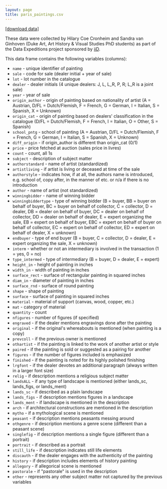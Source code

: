 ```yaml
---
layout: page
title: paris_paintings.csv
---
```


<a href = "https://sakai.duke.edu/access/content/group/4ff0d326-5f5e-4144-ab37-9ef765406cfe/paris_paintings.csv" download = "https://sakai.duke.edu/access/content/group/4ff0d326-5f5e-4144-ab37-9ef765406cfe/paris_paintings.csv">
[download data]
</a>

These data were collected by Hilary Coe Cronheim and Sandra van Ginhoven (Duke Art, Art History & Visual Studies PhD students) as part of the Data Expeditions project sponsored by <a href = "http://bigdata.duke.edu/">iiD</a>.

This data frame contains the following variables (columns):

* `name` - unique identifier of painting
* `sale` - code for sale (dealer initial + year of sale)
* `lot` - lot number in the catalogue
* `dealer` - dealer initials (4 unique dealers: J, L, L_R, P, R; L_R is a joint sale)
* `year` - year of sale
* `origin_author` - origin of painting based on nationality of artist (A = Austrian, D/FL = Dutch/Flemish, F = French, G = German, I = Italian, S = Spanish, X = Unknown)
* `origin_cat` - origin of painting based on dealers' classification in the catalogue (D/FL = Dutch/Flemish, F = French, I = Italian, O = Other, S = Spanish)
* `school_pntg` - school of painting (A = Austrian, D/FL = Dutch/Flemish, F = French, G = German, I = Italian, S = Spanish, X = Unknown) 
* `diff_origin` - if origin_author is different than origin_cat (0/1)
* `price` - price fetched at auction (sales price in livres)
* `count` - count, all 1s
* `subject` - description of subject matter
* `authorstandard` - name of artist (standardized)
* `artistliving` - if artist is living or deceased at time of the sale
* `authorstyle` - indicates how, if at all, the authors name is introduced, e.g. school of, copy after, in the manner of etc. or n/a if there is no introduction
* `author` - name of artist (not standardized)
* `winningbidder` - name of winning bidder
* `winningbiddertype` - type of winning bidder (B = buyer, BB = buyer on behalf of buyer, BC = buyer on behalf of collector, C = collector, D = dealer, DB = dealer on behalf of buyer, DC = dealer on behalf of collector, DD = dealer on behalf of dealer, E = expert organizing the sale, EB = expert on behalf of buyer, EBC = expert on behalf of buyer on behalf of collector, EC = expert on behalf of collector, ED = expert on behalf of dealer, X = unknown)
* `endbuyer` - type of end buyer (B = buyer, C = collector, D = dealer, E = expert organizing the sale, X = unknown)
* `interm` - whether or not an intermediary is involved in the transaction (1 = yes, 0 = no)
* `type_intermed` - type of intermediary (B = buyer, D = dealer, E = expert) 
* `height_in` - height of painting in inches
* `width_in` - width of painting in inches
* `surface_rect` - surface of rectangular painting in squared inches
* `diam_in` - diameter of painting in inches 
* `surface_rnd` - surface of round painting 
* `shape` - shape of painting
* `surface` - surface of painting in squared inches
* `material` - material of support (canvas, wood, copper, etc.)
* `mat` - category of material
* `quantity` - count 
* `nfigures` - number of figures (if specified)
* `engraved` - if the dealer mentions engravings done after the painting
* `original` - if the original's whereabouts is mentioned (when painting is a copy)
* `prevcoll` - if the previous owner is mentioned
* `othartist` - if the painting is linked to the work of another artist or style
* `paired` - if the painting is sold or suggested as a pairing for another
* `figures` - if the number of figures included is emphasized
* `finished` - if the painting is noted for its highly polished finishing
* `lrgfont` - if the dealer devotes an additional paragraph (always written in a larger font size)
* `relig` - if description mentions a religious subject matter
* `landsALL` - if any type of landscape is mentioned (either lands_sc, lands_figs, or lands_ment)
* `lands_sc` - if described as a plain landscape
* `lands_figs` - if description mentions figures in a landscape
* `lands_ment` - if landscape is mentioned in the description
* `arch` - if architectural constructions are mentioned in the description
* `mytho` - if a mythological scene is mentioned
* `peasant` - if description mentions peasants messing around
* `othgenre` - if description mentions a genre scene (different than a peasant scene)
* `singlefig` - if description mentions a single figure (different than a portrait)
* `portrait` - if described as a portrait
* `still_life` - if description indicates still life elements
* `discauth` - if the dealer engages with the authenticity of the painting
* `history` - if description includes elements of history painting
* `allegory` - if allegorical scene is mentioned
* `pastorale` - if "pastorale" is used in the description
* `other` - represents any other subject matter not captured by the previous variables


